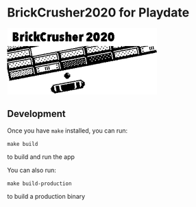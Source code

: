 # BrickCrusher2020 for Playdate

![This is an image](Source/images/launcher/card.png)


## Development

Once you have `make` installed,  you can run:

```
make build
```

to build and run the app

You can also run:

```
make build-production
```

to build a production binary